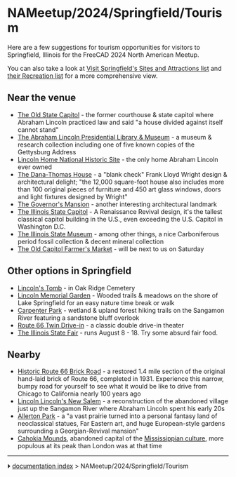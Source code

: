 # NAMeetup/2024/Springfield/Tourism
Here are a few suggestions for tourism opportunities for visitors to Springfield, Illinois for the FreeCAD 2024 North American Meetup.

You can also take a look at [Visit Springfield\'s Sites and Attractions list](https://visitspringfieldillinois.com/LocationSearches/SitesAndAttractions) and [their Recreation list](https://visitspringfieldillinois.com/LocationSearches/Recreation) for a more comprehensive view.

## Near the venue 

-   [The Old State Capitol](https://dnrhistoric.illinois.gov/experience/sites/site.old-state-capitol.html) - the former courthouse & state capitol where Abraham Lincoln practiced law and said \"a house divided against itself cannot stand\"
-   [The Abraham Lincoln Presidential Library & Museum](https://presidentlincoln.illinois.gov/) - a museum & research collection including one of five known copies of the Gettysburg Address
-   [Lincoln Home National Historic Site](https://www.nps.gov/liho/index.htm) - the only home Abraham Lincoln ever owned
-   [The Dana-Thomas House](https://dana-thomas.org/) - a \"blank check\" Frank Lloyd Wright design & architectural delight; \"the 12,000 square-foot house also includes more than 100 original pieces of furniture and 450 art glass windows, doors and light fixtures designed by Wright\"
-   [The Governor\'s Mansion](https://governorsmansion.illinois.gov/) - another interesting architectural landmark
-   [The Illinois State Capitol](https://en.wikipedia.org/wiki/Illinois_State_Capitol) - A Renaissance Revival design, it\'s the tallest classical capitol building in the U.S., even exceeding the U.S. Capitol in Washington D.C.
-   [The Illinois State Museum](https://www.illinoisstatemuseum.org/welcome-ism-springfield.html) - among other things, a nice Carboniferous period fossil collection & decent mineral collection
-   [The Old Capitol Farmer\'s Market](https://www.downtownspringfield.org/old-capitol-farmers-market/) - will be next to us on Saturday

## Other options in Springfield 

-   [Lincoln\'s Tomb](https://dnrhistoric.illinois.gov/experience/sites/site.lincoln-tomb.html) - in Oak Ridge Cemetery
-   [Lincoln Memorial Garden](https://www.lincolnmemorialgarden.org/visit/visitor-information/) - Wooded trails & meadows on the shore of Lake Springfield for an easy nature time break or walk
-   [Carpenter Park](https://www.springfieldparks.org/locations/8/carpenter-park/springfield/location-details) - wetland & upland forest hiking trails on the Sangamon River featuring a sandstone bluff overlook
-   [Route 66 Twin Drive-in](https://www.route66-drivein.com/) - a classic double drive-in theater
-   [The Illinois State Fair](https://statefair.illinois.gov/) - runs August 8 - 18. Try some absurd fair food.

## Nearby

-   [Historic Route 66 Brick Road](https://visitspringfieldillinois.com/LocationDetails/?id=Historic-Brick-Road) - a restored 1.4 mile section of the original hand-laid brick of Route 66, completed in 1931. Experience this narrow, bumpy road for yourself to see what it would be like to drive from Chicago to California nearly 100 years ago
-   [Lincoln Lincoln\'s New Salem](https://en.wikipedia.org/wiki/Lincoln's_New_Salem) - a reconstruction of the abandoned village just up the Sangamon River where Abraham Lincoln spent his early 20s
-   [Allerton Park](https://en.wikipedia.org/wiki/Robert_Allerton_Park) - a \"a vast prairie turned into a personal fantasy land of neoclassical statues, Far Eastern art, and huge European-style gardens surrounding a Georgian-Revival mansion\"
-   [Cahokia Mounds](https://en.wikipedia.org/wiki/Cahokia), abandoned capital of the [Mississippian culture](https://en.wikipedia.org/wiki/Mississippian_culture), more populous at its peak than London was at that time



---
⏵ [documentation index](../README.md) > NAMeetup/2024/Springfield/Tourism
